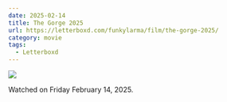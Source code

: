 ```yaml
---
date: 2025-02-14
title: The Gorge 2025
url: https://letterboxd.com/funkylarma/film/the-gorge-2025/
category: movie
tags:
  - Letterboxd
---
```


![](https://a.ltrbxd.com/resized/film-poster/8/5/4/6/8/7/854687-the-gorge-2025-0-600-0-900-crop.jpg?v=fca29e60dd)

Watched on Friday February 14, 2025.
